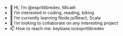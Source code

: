 - 👋 Hi, I’m @espritlibredev, Micaël
- 👀 I’m interested in coding, reading, biking
- 🌱 I’m currently learning Node.js/React, Scala
- 💞️ I’m looking to collaborate on any interesting project
- 📫 How to reach me: keybase.io/espritlibredev

<!---
espritlibredev/espritlibredev is a ✨ special ✨ repository because its `README.md` (this file) appears on your GitHub profile.
You can click the Preview link to take a look at your changes.
--->
